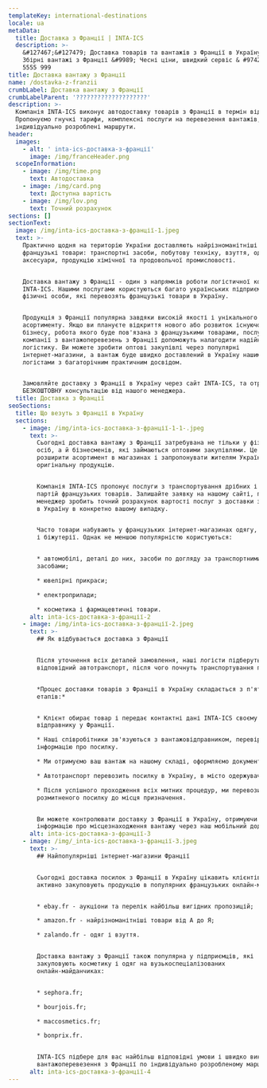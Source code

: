 ```yaml
---
templateKey: international-destinations
locale: ua
metaData:
  title: Доставка з Франції | INTA-ICS
  description: >-
    &#127467;&#127479; Доставка товарів та вантажів з Франції в Україну &#9989;
    Збірні вантажі з Франції &#9989; Чесні ціни, швидкий сервіс & #9742; 068
    5555 999
title: Доставка вантажу з Франції
name: /dostavka-z-franzii
crumbLabel: Доставка вантажу з Франції
crumbLabelParent: '????????????????????'
description: >-
  Компанія INTA-ICS виконує автодоставку товарів з Франції в термін від 5 днів.
  Пропонуємо гнучкі тарифи, комплексні послуги на перевезення вантажів,
  індивідуально розроблені маршрути.
header:
  images:
    - alt: ' inta-ics-доставка-з-франції'
      image: /img/franceHeader.png
  scopeInformation:
    - image: /img/time.png
      text: Автодоставка
    - image: /img/card.png
      text: Доступна вартість
    - image: /img/lov.png
      text: Точний розрахунок
sections: []
sectionText:
  image: /img/inta-ics-доставка-з-франції-1.jpeg
  text: >-
    Практично щодня на територію України доставляють найрізноманітніші
    французькі товари: транспортні засоби, побутову техніку, взуття, одяг,
    аксесуари, продукцію хімічної та продовольчої промисловості.


    Доставка вантажу з Франції - один з напрямків роботи логістичної компанії
    INTA-ICS. Нашими послугами користуються багато українських підприємців і
    фізичні особи, які перевозять французькі товари в Україну.


    Продукція з Франції популярна завдяки високій якості і унікального
    асортименту. Якщо ви плануєте відкриття нового або розвиток існуючого
    бізнесу, робота якого буде пов'язана з французькими товарами, послуги нашої
    компанії з вантажоперевезень з Франції допоможуть налагодити надійну
    логістику. Ви можете зробити оптові закупівлі через популярні
    інтернет-магазини, а вантаж буде швидко доставлений в Україну нашими
    логістами з багаторічним практичним досвідом.


    Замовляйте доставку з Франції в Україну через сайт INTA-ICS, та отримайте
    БЕЗКОШТОВНУ консультацію від нашого менеджера.
  title: Доставка з Франції
seoSections:
  title: Що везуть з Франції в Україну
  sections:
    - image: /img/inta-ics-доставка-з-франції-1-1-.jpeg
      text: >-
        Сьогодні доставка вантажу з Франції затребувана не тільки у фізичних
        осіб, а й бізнесменів, які займаються оптовими закупівлями. Це допомагає
        розширити асортимент в магазинах і запропонувати жителям України
        оригінальну продукцію.


        Компанія INTA-ICS пропонує послуги з транспортування дрібних і великих
        партій французьких товарів. Залишайте заявку на нашому сайті, після чого
        менеджер зробить точний розрахунок вартості послуг з доставки з Франції
        в Україну в конкретно вашому випадку.


        Часто товари набувають у французьких інтернет-магазинах одягу, косметики
        і біжутерії. Однак не меншою популярністю користуються:


        * автомобілі, деталі до них, засоби по догляду за транспортними
        засобами;

        * ювелірні прикраси;

        * електроприлади;

        * косметика і фармацевтичні товари.
      alt: inta-ics-доставка-з-франції-2
    - image: /img/inta-ics-доставка-з-франції-2.jpeg
      text: >-
        ## Як відбувається доставка з Франції


        Після уточнення всіх деталей замовлення, наші логісти підберуть
        відповідний автотранспорт, після чого почнуть транспортування продукції.


        *Процес доставки товарів з Франції в Україну складається з п'яти
        етапів:*


        * Клієнт обирає товар і передає контактні дані INTA-ICS своєму
        відправнику у Франції.

        * Наші співробітники зв'язуються з вантажовідправником, перевіряють всю
        інформацію про посилку.

        * Ми отримуємо ваш вантаж на нашому складі, оформляємо документи.

        * Автотранспорт перевозить посилку в Україну, в місто одержувача.

        * Після успішного проходження всіх митних процедур, ми перевозимо
        розмитненого посилку до місця призначення.


        Ви можете контролювати доставку з Франції в Україну, отримуючи актуальну
        інформацію про місцезнаходження вантажу через наш мобільний додаток.
      alt: inta-ics-доставка-з-франції-3
    - image: /img/_inta-ics-доставка-з-франції-3.jpeg
      text: >-
        ## Найпопулярніші інтернет-магазини Франції


        Сьогодні доставка посилок з Франції в Україну цікавить клієнтів, які
        активно закуповують продукцію в популярних французьких онлайн-магазинах:


        * ebay.fr - аукціони та перелік найбільш вигідних пропозицій;

        * amazon.fr - найрізноманітніші товари від А до Я;

        * zalando.fr - одяг і взуття.


        Доставка вантажу з Франції також популярна у підприємців, які
        закуповують косметику і одяг на вузькоспеціалізованих
        онлайн-майданчиках:


        * sephora.fr;

        * bourjois.fr;

        * maccosmetics.fr;

        * bonprix.fr.


        INTA-ICS підбере для вас найбільш відповідні умови і швидко виконає
        вантажоперевезення з Франції по індивідуально розробленому маршруту.
      alt: inta-ics-доставка-з-франції-4
---
```

